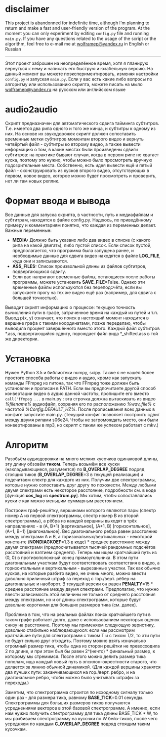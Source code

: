 # disclaimer
This project is abandonned for indefinite time, although I'm planning to return and make a fast and user-friendly version of the program. At the moment you can only experiment by editing `config.py` file and running `main.py`. If you have any questions related to the usage of the script or the algorithm, feel free to e-mail me at wolframep@yandex.ru in English or Russian

---

Этот проект заброшен на неопределённое время, хотя я планирую вернуться к нему и написать его быструю и юзабельную версию. На данный момент вы можете поэкспериментировать, изменяя настройки `config.py` и запуская `main.py`. Если у вас есть какие либо вопросы по алгоритму или использованию скрипта, можете писать на мыло wolframep@yandex.ru на русском или английском языке
# audio2audio
Скрипт предназначен для автоматического сдвига тайминга субтитров. Т.е. имеется два рипа одного и того же кинца, и субтитры к одному из них. На основе их звукодорожек скрипт должен сопоставить временные метки субтитров моментам второго видео и вернуть четвёртый файл - субтитры ко второму видео, а также вывести информацию о том, в какие местах были произведены сдвиги субтитров: на практике бывают случаи, когда в первом рипе не хватает куска, поэтому это нужно, чтобы можно было просмотреть вручную подозрительные места. Собственно, есть идея вывести ещё и пятый файл - сконструировать из кусков второго видео, отсутствующих в первом, новое видео, которое можно будет просмотреть и проверить, нет ли там новых реплик.
# Формат ввода и вывода

Все данные для запуска скрипта, в частности, путь к медиафайлам и субтитрам, находятся в файле config.py. Надеюсь, по приведённому примеру и комментариям понятно, что каждая из переменных делает. Важные переменные:
- **MEDIA:** Должно быть указано либо два видео в списке (с какого рипа на какой двигать), либо пустой список. Если список пустой, предполагается, что программа была запущена ранее, и необходимые данные для сдвига видео находятся в файле **LOG_FILE**, куда они и записываются.
- **ASS_FILES:** Список произвольной длины из файлов субтитров, подвергающихся сдвигу.
- Если вас напрягают временные файлы, остающиеся после работы программы, можете установить **SAVE_FILE**=False. Однако эти временные файлы используются без переподсчёта, если вы запускаете прогу на тех же видео ещё раз (например, для сдвига с большей точностью).

Выводит скрипт информацию о процессе: текущую точность вычисления пути в графе, затраченное время на каждый из путей и т.п. Вывод p(x, y) означает, что поиск в настоящий момент находится в вершине графа с такими координатами, позже переделаю, чтобы выводила процент завершённого вместо этого. Каждый файл субтитров \*.ass, подвергающийся сдвигу, порождает файл вида \*\_shifted.ass в той же директории.

# Установка
Нужен Python 3.5 и библиотеки numpy, scipy. Также я не нашёл более простого способа работы с видео и аудио, кроме как запускать команды FFmpeg из питона, так что FFmpeg тоже должен быть установлен и прописан в PATH. Если вы предпочитаете другой способ конвертации видео в аудио данной частоты, пропишите его вместо `call('ffmpeg ...` в main.py : эта строчка должна вытаскивать из видео <i>%filename%</i> аудиофайл, сохраняя его по расположению <i>%wav_file%</i> с частотой <i>%Config.DEFAULT_HZ%</i>. После прописывания всех данных в конфиге запустите main.py. (Текущий конфиг позволяет построить сдвиг между двумя рипами s06e24. Чтобы не загромождать место, они были конвертированы в mp3, но скрипт с таким же успехом работает с mkv.)

# Алгоритм
Разобьём аудиодорожки на много мелких кусочков одинаковой длины, эту длину обзовём <b>тиком</b>. Теперь возьмём все куски (накладывающиеся, разумеется) по <b>B_OVERLAP_DEGREE</b> подряд стоящих тиков (<b>B_OVERLAP_DEGREE</b>=3 в текущей реализации) и подсчитаем спектр для каждого из них. Получим две спектрограммы, которые нужно сопоставить друг другу по похожести. Между любыми двумя спектрами есть некоторое расстояние, подробности см. в коде [функция <b>cos_log</b> из <b>spectrum.py</b>]. Мы хотим, чтобы сопоставлялись куски с как можно меньшим суммарным расстоянием.

Построим граф-решётку, вершинами которого являются пары (спектр номер A из первой спектрограммы, спектр номер B из второй спектрограммы), а рёбра из каждой вершины выходят в трёх направлениях - в (A, B+1) [вертикальное], (A+1, B) [горизонтальное], (A+1, B+1) [диагональное]. Вес диагонального ребра равен расстоянию между спектрами A и B, а горизональных/вертикальных - некоторой константе (<b>NONDIAGKOEF</b>=1.3 в коде) * среднее расстояние между двумя спектрами (предпосчитывается тысячей рандомных подсчётов расстояний и взятием среднего). Теперь мы ищем кратчайший путь из (0, 0) в противоположный конец прямоугольника. В этом пути диагональным участкам будут соответствовать соответствия в видео, а горизонтальным и вертикальным - вырезанные участки. Так как обычно кусков, на которые разбито видео, не очень много, можно ввести довольно приличный штраф за переход с гор./верт. рёбер на диагональные и наоборот. В текущей версии он равен <b>PENALTY</b>=15 * среднее расстояние между двумя спектрами. Предполагаю, что нужно ввести зависимость этой величины не только от среднего расстояния между спектрами, но и от длины спектрограмм, которые будут довольно короткими для больших размеров тика (см. далее).

Проблема в том, что на реальных файлах поиск кратчайшего пути в таком графе работает долго, даже с использованием некоторых оценок снизу на расстояние. Поэтому мы применяем следующую эвристику, довольно стабильно наблюдающуюся: если мы рассмотрим кратчайшие пути для спектрограмм с тиком T и c тиком T/2, то эти пути не будут сильно друг отходить. Поэтому можно взять изначально огромный размер тика, чтобы одна из сторон решётки не превосходила 2 по длине, и при этом был бы равен 2^(нечто) * финальный размер, к которому мы стремимся. После этого можно делить размер тика пополам, ища каждый новый путь в эпсилон-окрестности старого, что делается за линию обычной динамикой. (Для каждой вершины хранятся два лучших пути: заканчивающихся на гор./верт. ребро, и на диагональное ребро, чтобы можно было учитывать штрафы за переходы.)

Заметим, что спектрограмма строится по исходному сигналу только один раз - для размера тика, равному <b>BASE_TICK</b>=0.01 секунды. Спектрограммы для больших размеров тиков получаются усреднениями векторов в этой базовой спектрограмме. А именно, если нам нужно получить спектрограмму для тика длины BASE_TICK * W, то мы разбиваем спектрограмму на кусочки по W бейз-тиков, после чего усредняем по каждым <b>C_OVERLAP_DEGREE</b> подряд стоящим таким кусочкам.

